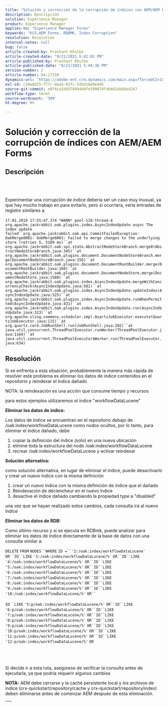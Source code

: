 ```yaml
---
title: "Solución y corrección de la corrupción de índices con AEM/AEM Forms"
description: Descripción
solution: Experience Manager
product: Experience Manager
applies-to: "Experience Manager Forms"
keywords: "KCS,AEM Forms, RDBMK, Index Corruption"
resolution: Resolution
internal-notes: null
bug: false
article-created-by: Prashant Khulbe
article-created-date: "9/21/2021 5:42:02 PM"
article-published-by: Prashant Khulbe
article-published-date: "9/21/2021 5:44:38 PM"
version-number: 2
article-number: KA-17339
dynamics-url: "https://adobe-ent.crm.dynamics.com/main.aspx?forceUCI=1&pagetype=entityrecord&etn=knowledgearticle&id=13171039-031b-ec11-b6e6-000d3a34dd41"
exl-id: c34edd25-f77c-4ea4-82fc-5dbd16e8e946
source-git-commit: e8f4ca2dd578944d4fe399074fab461de88ad247
workflow-type: tm+mt
source-wordcount: '309'
ht-degree: 0%

---
```


# Solución y corrección de la corrupción de índices con AEM/AEM Forms

## Descripción

<br><br><br>Experimentar una corrupción de índice debería ser un caso muy inusual, ya que hay mucho trabajo en para evitarlo, pero si ocurriera, vería entradas de registro similares a:<br><br>`17.01.2019 17:55:47.374 *WARN* pool-118-thread-4 org.apache.jackrabbit.oak.plugins.index.AsyncIndexUpdate async The index update failed``org.apache.jackrabbit.oak.api.CommitFailedException: OakMerge0001: OakMerge0001: Failed to merge changes to the underlying store (retries 5, 5169 ms)``at org.apache.jackrabbit.oak.spi.state.AbstractNodeStoreBranch.merge0(AbstractNodeStoreBranch.java:345)``at org.apache.jackrabbit.oak.plugins.document.DocumentNodeStoreBranch.merge(DocumentNodeStoreBranch.java:156)``at org.apache.jackrabbit.oak.plugins.document.DocumentRootBuilder.merge(DocumentRootBuilder.java:160)``at org.apache.jackrabbit.oak.plugins.document.DocumentNodeStore.merge(DocumentNodeStore.java:1588)``at org.apache.jackrabbit.oak.plugins.index.AsyncIndexUpdate.mergeWithConcurrencyCheck(AsyncIndexUpdate.java:581)``at org.apache.jackrabbit.oak.plugins.index.AsyncIndexUpdate.updateIndex(AsyncIndexUpdate.java:525)``at org.apache.jackrabbit.oak.plugins.index.AsyncIndexUpdate.runWhenPermitted(AsyncIndexUpdate.java:431)``at org.apache.jackrabbit.oak.plugins.index.AsyncIndexUpdate.run(AsyncIndexUpdate.java:323)``at org.apache.sling.commons.scheduler.impl.QuartzJobExecutor.execute(QuartzJobExecutor.java:115)``at org.quartz.core.JobRunShell.run(JobRunShell.java:202)``at java.util.concurrent.ThreadPoolExecutor.runWorker(ThreadPoolExecutor.java:1164)``at java.util.concurrent.ThreadPoolExecutor$Worker.run(ThreadPoolExecutor.java:634)`

## Resolución


Si se enfrenta a esta situación, probablemente la manera más rápida de resolver este problema es eliminar los datos de índice contenidos en el repositorio y reindexar el índice dañado

NOTA: la reindexación es una acción que consume tiempo y recursos

para estos ejemplos utilizaremos el índice &quot;workflowDataLucene&quot;

<b>Eliminar los datos de índice: </b>

Los datos de índice se encuentran en el repositorio debajo de /oak:index/workflowDataLucene como nodos ocultos, por lo tanto, para eliminar el índice dañado, debe

1. copiar la definición del índice (solo) en una nueva ubicación
2. elimine toda la estructura del nodo /oak:index/workflowDataLucene
3. recrear /oak:index/workflowDataLucene y activar reindexar


<b>Solución alternativa:</b>

como solución alternativa, en lugar de eliminar el índice, puede desactivarlo y crear un nuevo índice con la misma definición

1. crear un nuevo índice con la misma definición de índice que el dañado
2. Reindexación de déclencheur en el nuevo índice
3. desactive el índice dañado cambiando la propiedad type a &quot;disabled&quot;


una vez que se hayan realizado estos cambios, cada consulta irá al nuevo índice

<b>Eliminar los datos de RDB:</b>

Como último recurso y si se ejecuta en RDBmk, puede analizar para eliminar los datos de índice directamente de la base de datos con una consulta similar a:

`DELETE` `FROM` `NODES``WHERE`
`ID =``'2:/oak:index/workflowDataLucene'` `OR``ID``LIKE` `'3:/oak:index/workflowDataLucene/%'` `OR``ID``LIKE` `'4:/oak:index/workflowDataLucene/%'` `OR``ID``LIKE` `'5:/oak:index/workflowDataLucene/%'` `OR``ID``LIKE` `'6:/oak:index/workflowDataLucene/%'` `OR``ID``LIKE` `'7:/oak:index/workflowDataLucene/%'` `OR``ID``LIKE` `'8:/oak:index/workflowDataLucene/%'` `OR``ID``LIKE` `'9:/oak:index/workflowDataLucene/%'` `OR``ID``LIKE` `'10:/oak:index/workflowDataLucene/%'` `OR`` ` <br><br>`ID``LIKE` `'5:p/oak:index/workflowDataLucene/%'` `OR``ID``LIKE` `'6:p/oak:index/workflowDataLucene/%'` `OR``ID``LIKE` `'7:p/oak:index/workflowDataLucene/%'` `OR``ID``LIKE` `'8:p/oak:index/workflowDataLucene/%'` `OR``ID``LIKE` `'9:p/oak:index/workflowDataLucene/%'` `OR``ID``LIKE` `'10:p/oak:index/workflowDataLucene/%'` `OR``ID``LIKE` `'11:p/oak:index/workflowDataLucene/%'` `OR``ID``LIKE` `'12:p/oak:index/workflowDataLucene/%'` `OR`<br><br> <br><br><br>
Si decide ir a esta ruta, asegúrese de verificar la consulta antes de ejecutarla, ya que podría requerir algunos cambios

<b>NOTA:</b> AEM debe cerrarse y la caché persistente local y los archivos de índice (crx-quickstart/repository/cache y crx-quickstart/repository/index) deben eliminarse antes de comenzar AEM después de esta eliminación.


|   |
| --- |
